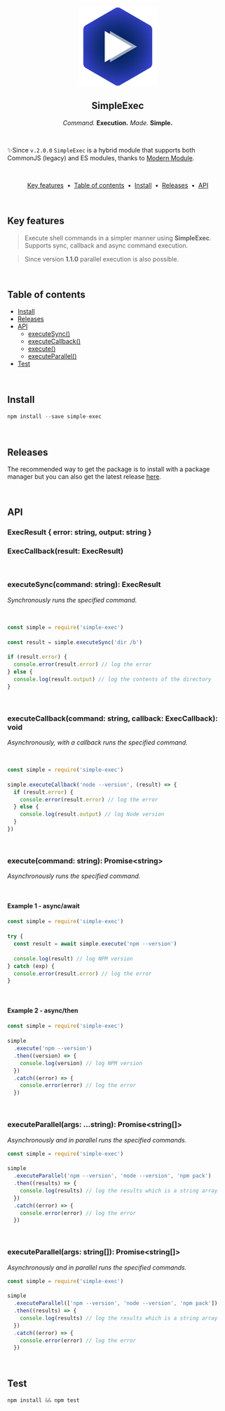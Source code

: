 <p align="center">
	<img src="https://github.com/igorskyflyer/npm-simple-exec/raw/master/assets/simple-exec.png" title="SimpleExec - Command. Execution. Made. Simple." alt="SimpleExec" width="180" height="180">
</p>

<h2 align="center">SimpleExec</h2>

<p align="center">
	<em>Command.</em> <strong>Execution.</strong> <em>Made.</em> <strong>Simple.</strong>
</p>

<br>

✨Since `v.2.0.0` `SimpleExec` is a hybrid module that supports both CommonJS (legacy) and ES modules, thanks to [Modern Module](https://github.com/igorskyflyer/npm-modern-module).

<br>

<p align="center">
 <a href="#key-features">Key features</a>
 &nbsp;&#8226;&nbsp;
 <a href="#table-of-contents">Table of contents</a>
 &nbsp;&#8226;&nbsp;
 <a href="#install">Install</a>
 &nbsp;&#8226;&nbsp;
 <a href="#releases">Releases</a>
 &nbsp;&#8226;&nbsp;
 <a href="#api">API</a>
</p>

<br>

## Key features

> Execute shell commands in a simpler manner using **SimpleExec**.<br>
> Supports sync, callback and async command execution.

> Since version **1.1.0** parallel execution is also possible.

<br>

## Table of contents

<!--generated by TOC-->

- [Install](#install)
- [Releases](#releases)
- [API](#api)
  - [executeSync&#40;&#41;](#executesynccommand-string-execresult)
  - [executeCallback&#40;&#41;](#executecallbackcommand-string-callback-execcallback-void)
  - [execute&#40;&#41;](#executecommand-string-promisestring)
  - [executeParallel&#40;&#41;](#executeparallelargs-string-promisestring)
- [Test](#test)
  <!--/generated by TOC-->

<br>

## Install

```js
npm install --save simple-exec
```

<br>

## Releases

The recommended way to get the package is to install with a package manager but you can also get the latest release [here](https://github.com/igorskyflyer/npm-simple-exec/releases/latest).

<br>

## API

### ExecResult { error: string, output: string }

### ExecCallback(result: ExecResult)

<br>

### executeSync(command: string): ExecResult

_Synchronously runs the specified command._

<br>

```js
const simple = require('simple-exec')

const result = simple.executeSync('dir /b')

if (result.error) {
  console.error(result.error) // log the error
} else {
  console.log(result.output) // log the contents of the directory
}
```

<br>

### executeCallback(command: string, callback: ExecCallback): void

_Asynchronously, with a callback runs the specified command._

<br>

```js
const simple = require('simple-exec')

simple.executeCallback('node --version', (result) => {
  if (result.error) {
    console.error(result.error) // log the error
  } else {
    console.log(result.output) // log Node version
  }
})
```

<br>

### execute(command: string): Promise&lt;string&gt;

_Asynchronously runs the specified command._

<br>

#### Example 1 - async/await

```js
const simple = require('simple-exec')

try {
  const result = await simple.execute('npm --version')

  console.log(result) // log NPM version
} catch (exp) {
  console.error(result.error) // log the error
}
```

<br>

#### Example 2 - async/then

```js
const simple = require('simple-exec')

simple
  .execute('npm --version')
  .then((version) => {
    console.log(version) // log NPM version
  })
  .catch((error) => {
    console.error(error) // log the error
  })
```

<br>

### executeParallel(args: ...string): Promise&lt;string[]&gt;

_Asynchronously and in parallel runs the specified commands._

```js
const simple = require('simple-exec')

simple
  .executeParallel('npm --version', 'node --version', 'npm pack')
  .then((results) => {
    console.log(results) // log the results which is a string array
  })
  .catch((error) => {
    console.error(error) // log the error
  })
```

<br>

### executeParallel(args: string[]): Promise&lt;string[]&gt;

_Asynchronously and in parallel runs the specified commands._

```js
const simple = require('simple-exec')

simple
  .executeParallel(['npm --version', 'node --version', 'npm pack'])
  .then((results) => {
    console.log(results) // log the results which is a string array
  })
  .catch((error) => {
    console.error(error) // log the error
  })
```

<br>

## Test

```js
npm install && npm test
```
